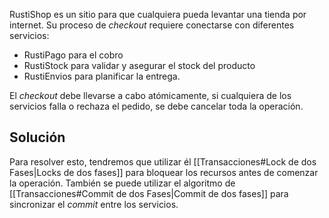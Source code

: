 RustiShop es un sitio para que cualquiera pueda levantar una tienda por internet. Su proceso de *checkout* requiere conectarse con diferentes servicios:

- RustiPago para el cobro
- RustiStock para validar y asegurar el stock del producto
- RustiEnvios para planificar la entrega.

El *checkout* debe llevarse a cabo atómicamente, si cualquiera de los servicios falla o rechaza el pedido, se debe cancelar toda la operación.

## Solución

Para resolver esto, tendremos que utilizar él [[Transacciones#Lock de dos Fases|Locks de dos fases]] para bloquear los recursos antes de comenzar la operación. También se puede utilizar el algoritmo de [[Transacciones#Commit de dos Fases|Commit de dos fases]] para sincronizar el *commit* entre los servicios.
